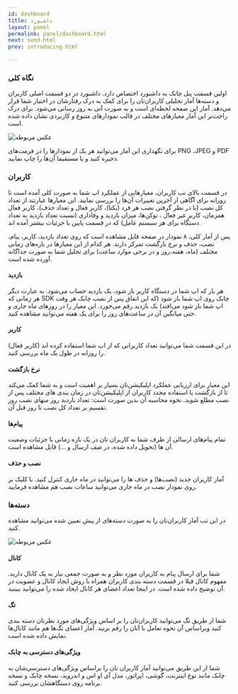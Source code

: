 ```yaml
---
id: dashboard
title: داشبورد
layout: panel
permalink: panel/dashboard.html
next: send.html
prev: introducing.html

---
```


### نگاه کلی

اولین قسمت پنل چابک به داشبورد اختصاص دارد. داشبورد در دو قسمت اصلی کاربران و دسته‌ها آمار تحلیلی کاربران‌تان را برای کمک به درک رفتارشان در اختیار شما قرار می‌دهد. آمار این صفحه لحظه‌ای است و به صورت آنی به روز رسانی می‌شود. برای درک راحت‌تر این آمار معیار‌های مختلف در قالب نمودار‌های متنوع و کاربردی نشان داده شده است.

![عکس مربوطه](http://uupload.ir/files/uw1b_dashboarddl.png)

 برای نگهداری این آمار می‌توانید هر یک از نمودار‌ها را در فرمت‌های PNG ،JPEG و PDF ذخیره کنید و یا مستقیما آن‌ها را چاپ نمایید. 

### کاربران

در قسمت بالای تب کاربران، معیارهایی از عملکرد اپ شما به صورت کلی آمده است تا روزانه برای آگاهی از آخرین تغییرات آن‌ها را بررسی نمایید. این معیارها عبارتند از تعداد کل نصب (با در نظر گرفتن نصب هر فرد (یکتا)، کاربر فعال و تعداد حذف)، کاربر فعال همزمان، کاربر غیر فعال ، توکن‌ها، میزان بازدید و وفاداری (نسبت تعداد بازدید به تعداد دستگاه برای هر سیستم عامل) که در قسمت پایین با جزئیات بیشتر آمده اند.

پس از آمار کلی، ۸ نمودار در صفحه قابل مشاهده است که روی تعداد بازدید، کاربر، پیام، نصب، حذف و نرخ بازگشت تمرکز دارند. هر کدام از این معیارها در بازه‌های زمانی مختلف (ماه، هفته،روز و در برخی موارد ساعت) برای تحلیل شما به صورت جداگانه آورده شده است.

#### بازدید

هر بار که اپ شما در دستگاه کاربر باز شود، یک بازدید حساب می‌شود. به عبارت دیگر هر زمانی که SDK چابک روی اپ شما باز شود (که این اتفاق پس از نصب چابک هر وقت اپ شما باز شود می‌افتد) یک بازدید رقم می‌خورد. این معیار را در روزهای ماه جاری و حتی میانگین آن در ساعت‌های روز را  برای یک هفته می‌‌توانید مشاهده کنید.

#### کاربر

در این قسمت شما می‌توانید تعداد کاربرانی که از اپ شما استفاده کرده اند (کاربر فعال) را روزانه در طول یک ماه بررسی کنید.


#### نرخ بازگشت

این معیار برای ارزیابی عملکرد اپلیکیشن‌تان بسیار پر اهمیت است و به شما کمک می‌کند تا از بازگشت یا استفاده مجدد کاربران از اپلیکیشن‌تان در زمان بندی های مختلف پس از نصب مطلع شوید. نحوه محاسبه آن بدین صورت است: تعداد بازدید روز منهای نصب روز تقسیم بر تعداد کل نصب تا روز قبل آن.

#### پیام‌ها

تمام پیام‌های ارسالی از طرف شما به کاربران تان در یک بازه زمانی با جزئیات وضعیت آن ها‌ (تحویل داده شده، در صف ارسال و …) قابل مشاهده است.

#### نصب و حذف

آمار کاربران جدید (نصب‌ها) و حذف ها را می‌توانید در ماه جاری کنترل کنید. با کلیک بر روی نمودار نصب در ماه جاری می‌توانید ساعات نصب هم مشاهده فرمایید. 

### دسته‌ها

در این تب آمار کاربران‌تان را به صورت دسته‌های از پیش تعیین شده می‌توانید مشاهده کنید. 

![عکس مربوطه](http://uupload.ir/files/p8z7_segment.png)


#### کانال

شما برای ارسال پیام به کاربران مورد نظر و به صورت جمعی نیاز به یک کانال دارید. مفهوم کانال قبلا در قسمت دسته بندی کاربران همراه با روش ایجاد کانال و عضویت در آن توضیح داده شده است. در اینجا تعداد اعضای هر کانال ایجاد شده را می‌توانید ببینید.

#### تگ

شما از طریق تگ می‌توانید کاربران‌تان را بر اساس ویژگی‌های مورد نظرتان دسته بندی کنید وبراساس آن نحوه تعامل با آنان را رقم بزنید. آمار اعضای تگ‌ها هم مانند کانال‌ها نمایش داده شده است.

#### ویژگی‌های دسترسی به چابک

شما از این طریق می‌توانید آمار کاربران تان را براساس ویژگی‌های دسترسی‌شان به چابک مانند نوع اینترنت، گوشی، اپراتور، مدل آی او اس و اندروید، نسخه چابک و نسخه برنامه روی دستگاهشان بررسی کنید.  
